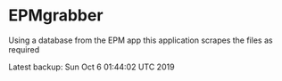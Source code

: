 # EPMgrabber
Using a database from the EPM app this application scrapes the files as required


Latest backup: Sun Oct 6 01:44:02 UTC 2019
